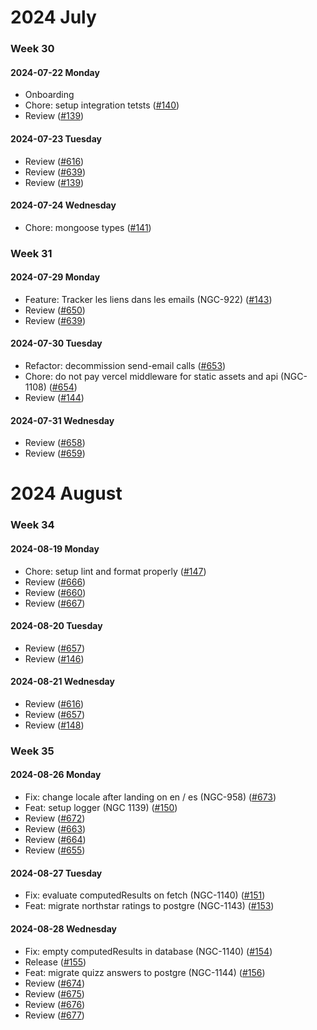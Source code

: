 # 2024 July

### Week 30

#### 2024-07-22 Monday

- Onboarding
- Chore: setup integration tetsts ([#140](https://github.com/incubateur-ademe/nosgestesclimat-server/pull/140))
- Review ([#139](https://github.com/incubateur-ademe/nosgestesclimat-server/pull/139))

#### 2024-07-23 Tuesday

- Review ([#616](https://github.com/incubateur-ademe/nosgestesclimat-site-nextjs/pull/616))
- Review ([#639](https://github.com/incubateur-ademe/nosgestesclimat-site-nextjs/pull/639))
- Review ([#139](https://github.com/incubateur-ademe/nosgestesclimat-server/pull/139))

#### 2024-07-24 Wednesday

- Chore: mongoose types ([#141](https://github.com/incubateur-ademe/nosgestesclimat-server/pull/141))

### Week 31

#### 2024-07-29 Monday

- Feature: Tracker les liens dans les emails (NGC-922) ([#143](https://github.com/incubateur-ademe/nosgestesclimat-server/pull/143))
- Review ([#650](https://github.com/incubateur-ademe/nosgestesclimat-site-nextjs/pull/650))
- Review ([#639](https://github.com/incubateur-ademe/nosgestesclimat-site-nextjs/pull/639))

#### 2024-07-30 Tuesday

- Refactor: decommission send-email calls ([#653](https://github.com/incubateur-ademe/nosgestesclimat-site-nextjs/pull/653))
- Chore: do not pay vercel middleware for static assets and api (NGC-1108) ([#654](https://github.com/incubateur-ademe/nosgestesclimat-site-nextjs/pull/654))
- Review ([#144](https://github.com/incubateur-ademe/nosgestesclimat-server/pull/144))

#### 2024-07-31 Wednesday

- Review ([#658](https://github.com/incubateur-ademe/nosgestesclimat-site-nextjs/pull/658))
- Review ([#659](https://github.com/incubateur-ademe/nosgestesclimat-site-nextjs/pull/659))

# 2024 August

### Week 34

#### 2024-08-19 Monday

- Chore: setup lint and format properly ([#147](https://github.com/incubateur-ademe/nosgestesclimat-server/pull/147))
- Review ([#666](https://github.com/incubateur-ademe/nosgestesclimat-site-nextjs/pull/666))
- Review ([#660](https://github.com/incubateur-ademe/nosgestesclimat-site-nextjs/pull/660))
- Review ([#667](https://github.com/incubateur-ademe/nosgestesclimat-site-nextjs/pull/667))

#### 2024-08-20 Tuesday

- Review ([#657](https://github.com/incubateur-ademe/nosgestesclimat-site-nextjs/pull/657))
- Review ([#146](https://github.com/incubateur-ademe/nosgestesclimat-server/pull/146))

#### 2024-08-21 Wednesday

- Review ([#616](https://github.com/incubateur-ademe/nosgestesclimat-site-nextjs/pull/616))
- Review ([#657](https://github.com/incubateur-ademe/nosgestesclimat-site-nextjs/pull/657))
- Review ([#148](https://github.com/incubateur-ademe/nosgestesclimat-server/pull/148))

### Week 35

#### 2024-08-26 Monday

- Fix: change locale after landing on en / es (NGC-958) ([#673](https://github.com/incubateur-ademe/nosgestesclimat-site-nextjs/pull/673))
- Feat: setup logger (NGC 1139) ([#150](https://github.com/incubateur-ademe/nosgestesclimat-server/pull/150))
- Review ([#672](https://github.com/incubateur-ademe/nosgestesclimat-site-nextjs/pull/672))
- Review ([#663](https://github.com/incubateur-ademe/nosgestesclimat-site-nextjs/pull/663))
- Review ([#664](https://github.com/incubateur-ademe/nosgestesclimat-site-nextjs/pull/664))
- Review ([#655](https://github.com/incubateur-ademe/nosgestesclimat-site-nextjs/pull/655))

#### 2024-08-27 Tuesday

- Fix: evaluate computedResults on fetch (NGC-1140) ([#151](https://github.com/incubateur-ademe/nosgestesclimat-server/pull/151))
- Feat: migrate northstar ratings to postgre (NGC-1143) ([#153](https://github.com/incubateur-ademe/nosgestesclimat-server/pull/153))

#### 2024-08-28 Wednesday

- Fix: empty computedResults in database (NGC-1140) ([#154](https://github.com/incubateur-ademe/nosgestesclimat-server/pull/154))
- Release ([#155](https://github.com/incubateur-ademe/nosgestesclimat-server/pull/155))
- Feat: migrate quizz answers to postgre (NGC-1144) ([#156](https://github.com/incubateur-ademe/nosgestesclimat-server/pull/156))
- Review ([#674](https://github.com/incubateur-ademe/nosgestesclimat-site-nextjs/pull/674))
- Review ([#675](https://github.com/incubateur-ademe/nosgestesclimat-site-nextjs/pull/675))
- Review ([#676](https://github.com/incubateur-ademe/nosgestesclimat-site-nextjs/pull/676))
- Review ([#677](https://github.com/incubateur-ademe/nosgestesclimat-site-nextjs/pull/677))
